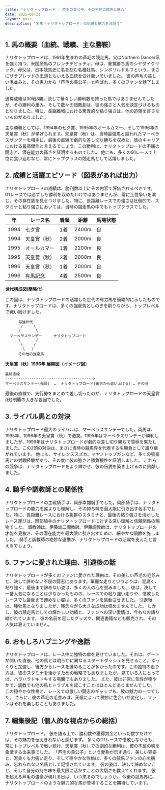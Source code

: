 ```yaml
---
title: "ナリタトップロード - 芦毛の貴公子、その不屈の闘志と魅力"
date: 2025-08-21
layout: post
description: "名馬『ナリタトップロード』の伝説と魅力を深堀り"
---
```


## 1. 馬の概要（血統、戦績、主な勝鞍）

ナリタトップロードは、1991年生まれの芦毛の競走馬。父はNorthern Dancer系を強く持つ、米国産馬のフレンチデピュティ。母は、重賞勝ち馬のシヤダイクリック。母父は、日本競馬史に名を刻む名種牡馬、シンボリルドルフという、まさにサラブレッドの王道ともいえる血統を受け継いでいました。  彼の芦毛の美しい毛並みと、その実力から「芦毛の貴公子」と呼ばれ、多くのファンを魅了しました。

通算成績は30戦8勝。決して華々しい勝利数を誇った馬ではありませんでしたが、その勝利の重み、そして数々の惜敗劇は、彼の強さと人気を決定づけるものとなりました。特に、長距離戦における驚異的な粘り強さは、他の追随を許さないものがありました。

主な勝鞍としては、1994年の七夕賞、1995年のオールカマー、そして1996年の天皇賞（秋）が挙げられます。天皇賞（秋）は、当時最強馬と謳われたマーベラスサンデーを相手に、最後の直線で劇的な差し切り勝ちを収めた、彼のキャリアにおける最高傑作と言えるでしょう。この勝利は、ナリタトップロードの不屈の闘志と、潜在能力の高さを証明するものでした。  他にも、多くのG1レースで上位に食い込むなど、常にトップクラスの競走馬として活躍しました。


## 2. 成績と活躍エピソード（図表があれば出力）

ナリタトップロードの成績は、勝利数以上にその内容で評価されるべきです。G1レースでは必ずしも勝利を収めたわけではありませんが、常に上位争いを演じ、その存在感を見せつけました。特に、長距離レースでの強さは圧倒的で、スタミナと粘り強さにおいては、当時の競走馬の中でもトップクラスでした。

| 年 | レース名 | 着順 | 距離 | 馬場状態 |
|---|---|---|---|---|
| 1994 | 七夕賞 | 1着 | 2400m | 良 |
| 1994 | 天皇賞（秋） | 2着 | 2000m | 良 |
| 1995 | オールカマー | 1着 | 2200m | 良 |
| 1995 | 天皇賞（秋） | 3着 | 2000m | 良 |
| 1996 | 天皇賞（秋） | 1着 | 2000m | 良 |
| 1996 | 有馬記念 | 4着 | 2500m | 良 |


**世代構成図(簡略化)**

この図は、ナリタトップロードの活躍した世代の有力馬を簡略的に示したものです。ナリタトップロードは、多くの強豪馬としのぎを削りながら、トップレベルで戦い続けました。

```
      最強世代
       /     \
      /       \
  マーベラスサンデー     ナリタトップロード
      \       /
       \     /
        \   /
      その他の強豪馬
```


**天皇賞（秋）1996年 展開図（イメージ図）**

```
最終直線
---------------------------------------->
マーベラスサンデー(先頭)  …  ナリタトップロード(後方から追い上げる) … その他
```
最後の直線で、先行勢をまとめて差し切ったのが、ナリタトップロードの天皇賞(秋)制覇の大きな要因でした。


## 3. ライバル馬との対決

ナリタトップロード最大のライバルは、マーベラスサンデーでした。両馬は、1995年、1996年の天皇賞（秋）で激突。1995年はマーベラスサンデーが勝利しましたが、1996年はナリタトップロードが劇的な差し切り勝ちで雪辱を果たしました。この2頭の対決は、まさに当時の競馬界を代表する名勝負として語り継がれています。  他にも、サイレンススズカ、マヤノトップガンなど、多くの強豪馬との対戦経験があり、その度に彼の強さと勝負根性を証明しました。  これらの競争は、ナリタトップロードをより輝かせ、彼の伝説を築き上げるのに貢献しました。


## 4. 騎手や調教師との関係性

ナリタトップロードの主戦騎手は、岡部幸雄騎手でした。岡部騎手は、ナリタトップロードの能力を誰よりも理解し、その持ち味を最大限に引き出す名手でした。特に、長距離レースにおける抜群のスタミナと、最後の粘り強さを活かしたレース運びは、岡部騎手のナリタトップロードに対する深い理解と信頼関係の賜物でした。  調教師は、伊藤雄二調教師。伊藤調教師は、ナリタトップロードの才能を見抜き、その潜在能力を最大限に引き出すために、細やかな調教を施しました。  騎手と調教師の絶妙な連携が、ナリタトップロードの活躍を支えたと言えるでしょう。


## 5. ファンに愛された理由、引退後の話

ナリタトップロードが多くのファンに愛された理由は、その美しい芦毛の毛並みと、決して諦めない不屈の闘志にあります。華麗な走りというよりは、泥臭く、粘り強く、最後まで諦めない姿は、多くの人の心を掴みました。  彼は、決して一番人気になることは少なかったものの、レースでの粘り強い走りや、惜敗したレースでも最後まで諦めない姿は、多くのファンを感動させました。  引退後は、種牡馬となりましたが、残念ながら大きな成功は収めませんでした。 しかし、彼の競走馬としての輝かしい功績と、ファンへの深い愛情は、今もなお語り継がれています。  彼の名前を冠したグッズや、関連書籍なども販売され、その人気は衰えていません。


## 6. おもしろハプニングや逸話

ナリタトップロードは、レース中に独特の癖を見せていました。それは、ゲートが開いた直後、他の馬とは明らかに異なるスタートダッシュを見せること。ゆっくりと加速し、後方からレースを進めることが多かったのです。この独特の走り方は、彼のスタミナを活かすための戦略でもありましたが、見ている人にとっては、ハラハラドキドキする場面でもありました。  また、彼は非常に気性が穏やかで、調教でも他の馬とトラブルを起こすことはほとんどありませんでした。  この穏やかな性格と、レースでの激しい闘志のギャップも、彼の魅力の一つでした。  さらに、彼の芦毛の毛並みは、天候によって微妙に色合いが変化し、ファンはそれを楽しむこともありました。


## 7. 編集後記（個人的な視点からの総括）

ナリタトップロード。  彼を語る上で、勝利数や獲得賞金といった数字だけでは、その魅力を伝えきれないと感じます。  多くのG1レースで惜敗しながらも、常にトップレベルで戦い続け、天皇賞（秋）での劇的な勝利は、彼の不屈の魂を象徴する出来事でした。  「芦毛の貴公子」という愛称が示す通り、美しい容姿と、泥臭くも力強い走り、そして穏やかな性格は、多くの競馬ファンの心を掴み、忘れられない名馬として記憶されています。  彼の姿は、決して諦めないこと、そして自分の持ち味を最大限に活かすことの大切さを教えてくれます。  彼を超える芦毛の強豪が現れる日は、いつ来るのでしょうか。  今後の競馬界に、ナリタトップロードのような魅力的な馬が登場することを期待しています。
